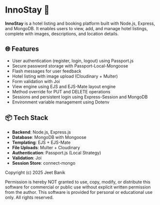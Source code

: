 # InnoStay 🏨

**InnoStay** is a hotel listing and booking platform built with Node.js, Express, and MongoDB. It enables users to view, add, and manage hotel listings, complete with images, descriptions, and location details.

## 🌐 Features

- User authentication (register, login, logout) using Passport.js
- Secure password storage with Passport-Local-Mongoose
- Flash messages for user feedback
- Hotel listing with image upload (Cloudinary + Multer)
- Form validation with Joi
- View engine using EJS and EJS-Mate layout engine
- Method override for PUT and DELETE operations
- Sessions and persistent login using Express-Session and MongoDB
- Environment variable management using Dotenv

## 📦 Tech Stack

- **Backend**: Node.js, Express.js
- **Database**: MongoDB with Mongoose
- **Templating**: EJS + EJS-Mate
- **File Uploads**: Multer + Cloudinary
- **Authentication**: Passport.js (Local Strategy)
- **Validation**: Joi
- **Session Store**: connect-mongo

Copyright (c) 2025 Jeet Banik

Permission is hereby NOT granted to use, copy, modify, or distribute this software for commercial or public use without explicit written permission from the author.
This software is provided for personal or educational use only.
All rights reserved.
